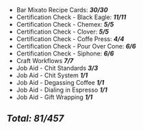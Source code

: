 - Bar Mixato Recipe Cards: ***30/30***
- Certification Check - Black Eagle: ***11/11***
- Certification Check - Chemex: ***5/5***
- Certification Check - Clover: ***5/5***
- Certification Check - Coffe Press: ***4/4***
- Certification Check - Pour Over Cone: ***6/6***
- Certification Check - Siphone: ***6/6***
- Craft Workflows ***7/7***
- Job Aid - Chit Standards ***3/3***
- Job Aid - Chit System ***1/1***
- Job Aid - Degassing Coffee ***1/1***
- Job Aid - Dialing in Espresso ***1/1***
- Job Aid - Gift Wrapping ***1/1***

## ***Total: 81/457***